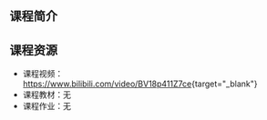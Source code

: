 ## 课程简介



## 课程资源

- 课程视频：<https://www.bilibili.com/video/BV18p411Z7ce>{target="_blank"}
- 课程教材：无
- 课程作业：无